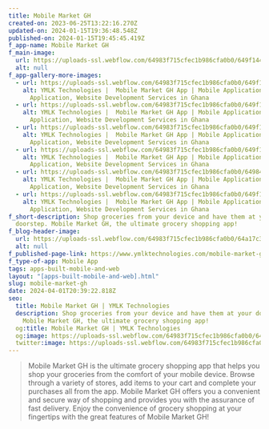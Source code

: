 ```yaml
---
title: Mobile Market GH
created-on: 2023-06-25T13:22:16.270Z
updated-on: 2024-01-15T19:36:48.548Z
published-on: 2024-01-15T19:45:45.419Z
f_app-name: Mobile Market GH
f_main-image:
  url: https://uploads-ssl.webflow.com/64983f715cfec1b986cfa0b0/649f1446a87a47d6f57fcaef_download%20(5).png
  alt: null
f_app-gallery-more-images:
  - url: https://uploads-ssl.webflow.com/64983f715cfec1b986cfa0b0/649f14d7b1af8952d0843948_103shots_so.png
    alt: YMLK Technologies |  Mobile Market GH App | Mobile Application, Web
      Application, Website Development Services in Ghana
  - url: https://uploads-ssl.webflow.com/64983f715cfec1b986cfa0b0/649f14d38715e311369031e0_109shots_so.png
    alt: YMLK Technologies |  Mobile Market GH App | Mobile Application, Web
      Application, Website Development Services in Ghana
  - url: https://uploads-ssl.webflow.com/64983f715cfec1b986cfa0b0/649f14d1595c8da0507d9ec8_384shots_so.png
    alt: YMLK Technologies |  Mobile Market GH App | Mobile Application, Web
      Application, Website Development Services in Ghana
  - url: https://uploads-ssl.webflow.com/64983f715cfec1b986cfa0b0/649f14cb0d77ed80d96c9320_440shots_so.png
    alt: YMLK Technologies |  Mobile Market GH App | Mobile Application, Web
      Application, Website Development Services in Ghana
  - url: https://uploads-ssl.webflow.com/64983f715cfec1b986cfa0b0/64984daea675d07f98a0d0fe_661shots_so.png
    alt: YMLK Technologies |  Mobile Market GH App | Mobile Application, Web
      Application, Website Development Services in Ghana
  - url: https://uploads-ssl.webflow.com/64983f715cfec1b986cfa0b0/649f14c558f07b8638cad250_881shots_so.png
    alt: YMLK Technologies |  Mobile Market GH App | Mobile Application, Web
      Application, Website Development Services in Ghana
f_short-description: Shop groceries from your device and have them at your
  doorstep. Mobile Market GH, the ultimate grocery shopping app!
f_blog-header-image:
  url: https://uploads-ssl.webflow.com/64983f715cfec1b986cfa0b0/64a17c3d5fdd6682728af219_Home%20(3).png
  alt: null
f_published-page-link: https://www.ymlktechnologies.com/mobile-market-gh.html
f_type-of-app: Mobile App
tags: apps-built-mobile-and-web
layout: "[apps-built-mobile-and-web].html"
slug: mobile-market-gh
date: 2024-04-01T20:39:22.818Z
seo:
  title: Mobile Market GH | YMLK Technologies
  description: Shop groceries from your device and have them at your doorstep.
    Mobile Market GH, the ultimate grocery shopping app!
  og:title: Mobile Market GH | YMLK Technologies
  og:image: https://uploads-ssl.webflow.com/64983f715cfec1b986cfa0b0/649f14d7b1af8952d0843948_103shots_so.png
  twitter:image: https://uploads-ssl.webflow.com/64983f715cfec1b986cfa0b0/649f14d7b1af8952d0843948_103shots_so.png
---
```


> Mobile Market GH is the ultimate grocery shopping app that helps you shop your groceries from the comfort of your mobile device. Browse through a variety of stores, add items to your cart and complete your purchases all from the app. Mobile Market GH offers you a convenient and secure way of shopping and provides you with the assurance of fast delivery. Enjoy the convenience of grocery shopping at your fingertips with the great features of Mobile Market GH!
